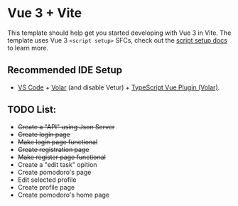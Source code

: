 # Vue 3 + Vite

This template should help get you started developing with Vue 3 in Vite. The template uses Vue 3 `<script setup>` SFCs, check out the [script setup docs](https://v3.vuejs.org/api/sfc-script-setup.html#sfc-script-setup) to learn more.

## Recommended IDE Setup

- [VS Code](https://code.visualstudio.com/) + [Volar](https://marketplace.visualstudio.com/items?itemName=Vue.volar) (and disable Vetur) + [TypeScript Vue Plugin (Volar)](https://marketplace.visualstudio.com/items?itemName=Vue.vscode-typescript-vue-plugin).

## TODO List:
- ~~Create a "API" using Json Server~~
- ~~Create login page~~
- ~~Make login page functional~~
- ~~Create registration page~~
- ~~Make register page functional~~
- Create a "edit task" opition
- Create pomodoro's page
- Edit selected profile
- Create profile page
- Create pomodoro's home page

